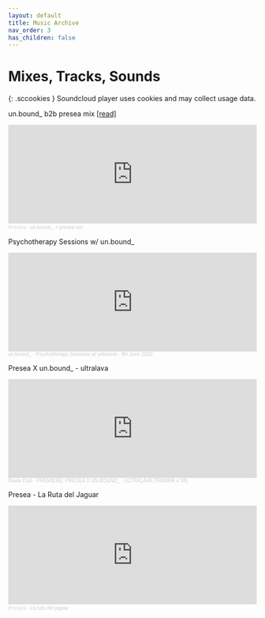 ```yaml
---
layout: default
title: Music Archive
nav_order: 3
has_children: false
---
```


# Mixes, Tracks, Sounds

{: .sccookies }
Soundcloud player uses cookies and may collect usage data.


<div class="mixes">
  <div class="mix">
  <div class="mix-box">
    <div class="mix-title">
      <p>un.bound_ b2b presea mix <a href="https://bf-club.github.io/docs/posts/000.html">[read]</a></p>
    </div>
    <iframe width="100%" height="200" scrolling="no" frameborder="no" allow="autoplay" src="https://w.soundcloud.com/player/?url=https%3A//api.soundcloud.com/tracks/1399273564&color=%23ff5500&auto_play=false&hide_related=false&show_comments=true&show_user=true&show_reposts=false&show_teaser=true&visual=true"></iframe><div style="font-size: 10px; color: #cccccc;line-break: anywhere;word-break: normal;overflow: hidden;white-space: nowrap;text-overflow: ellipsis; font-family: Interstate,Lucida Grande,Lucida Sans Unicode,Lucida Sans,Garuda,Verdana,Tahoma,sans-serif;font-weight: 100;"><a href="https://soundcloud.com/presea" title="ℙ𝕣𝕖𝕤𝕖𝕒" target="_blank" style="color: #cccccc; text-decoration: none;">ℙ𝕣𝕖𝕤𝕖𝕒</a> · <a href="https://soundcloud.com/presea/unbound-presea-mix" title="un.bound_ + presea mix" target="_blank" style="color: #cccccc; text-decoration: none;">un.bound_ + presea mix</a></div>
  </div>
  </div>
  <div class="mix">
  <div class="mix-box">
    <div class="mix-title">
      <p>Psychotherapy Sessions w/ un.bound_ </p>
    </div>
    <iframe width="100%" height="200" scrolling="no" frameborder="no" allow="autoplay" src="https://w.soundcloud.com/player/?url=https%3A//api.soundcloud.com/tracks/838498600&color=%23ff5500&auto_play=false&hide_related=false&show_comments=true&show_user=true&show_reposts=false&show_teaser=true&visual=true"></iframe><div style="font-size: 10px; color: #cccccc;line-break: anywhere;word-break: normal;overflow: hidden;white-space: nowrap;text-overflow: ellipsis; font-family: Interstate,Lucida Grande,Lucida Sans Unicode,Lucida Sans,Garuda,Verdana,Tahoma,sans-serif;font-weight: 100;"><a href="https://soundcloud.com/unbund" title="un.bound_" target="_blank" style="color: #cccccc; text-decoration: none;">un.bound_</a> · <a href="https://soundcloud.com/unbund/psychotherapy-sessions-w-unbound-9th-june-2020" title="Psychotherapy Sessions w/ unbound - 9th June 2020" target="_blank" style="color: #cccccc; text-decoration: none;">Psychotherapy Sessions w/ unbound - 9th June 2020</a></div>
  </div>
  </div>
  <div class="mix">
  <div class="mix-box">
    <div class="mix-title">
      <p>Presea X un.bound_ - ultralava</p>
    </div>
    <iframe width="100%" height="200" scrolling="no" frameborder="no" allow="autoplay" src="https://w.soundcloud.com/player/?url=https%3A//api.soundcloud.com/tracks/1511977999&color=%23ff5500&auto_play=false&hide_related=false&show_comments=true&show_user=true&show_reposts=false&show_teaser=true&visual=true"></iframe><div style="font-size: 10px; color: #cccccc;line-break: anywhere;word-break: normal;overflow: hidden;white-space: nowrap;text-overflow: ellipsis; font-family: Interstate,Lucida Grande,Lucida Sans Unicode,Lucida Sans,Garuda,Verdana,Tahoma,sans-serif;font-weight: 100;"><a href="https://soundcloud.com/rawaclub" title="Rawa Club" target="_blank" style="color: #cccccc; text-decoration: none;">Rawa Club</a> · <a href="https://soundcloud.com/rawaclub/premiere-presea-x-unbound_ultralava-trampa-x-va" title="PREMIERE: PRESEA X UN.BOUND_ - ULTRALAVA (TRAMPA x VA)" target="_blank" style="color: #cccccc; text-decoration: none;">PREMIERE: PRESEA X UN.BOUND_ - ULTRALAVA (TRAMPA x VA)</a></div>
  </div>
  </div>
  <div class="mix">
  <div class="mix-box">
    <div class="mix-title">
      <p>Presea - La Ruta del Jaguar</p>
    </div>
    <iframe width="100%" height="200" scrolling="no" frameborder="no" allow="autoplay" src="https://w.soundcloud.com/player/?url=https%3A//api.soundcloud.com/tracks/1286029600&color=%23ff5500&auto_play=false&hide_related=false&show_comments=true&show_user=true&show_reposts=false&show_teaser=true&visual=true"></iframe><div style="font-size: 10px; color: #cccccc;line-break: anywhere;word-break: normal;overflow: hidden;white-space: nowrap;text-overflow: ellipsis; font-family: Interstate,Lucida Grande,Lucida Sans Unicode,Lucida Sans,Garuda,Verdana,Tahoma,sans-serif;font-weight: 100;"><a href="https://soundcloud.com/presea" title="ℙ𝕣𝕖𝕤𝕖𝕒" target="_blank" style="color: #cccccc; text-decoration: none;">ℙ𝕣𝕖𝕤𝕖𝕒</a> · <a href="https://soundcloud.com/presea/la-ruta-del-jaguar" title="La ruta del jaguar" target="_blank" style="color: #cccccc; text-decoration: none;">La ruta del jaguar</a></div>
  </div>
  </div>
</div>





